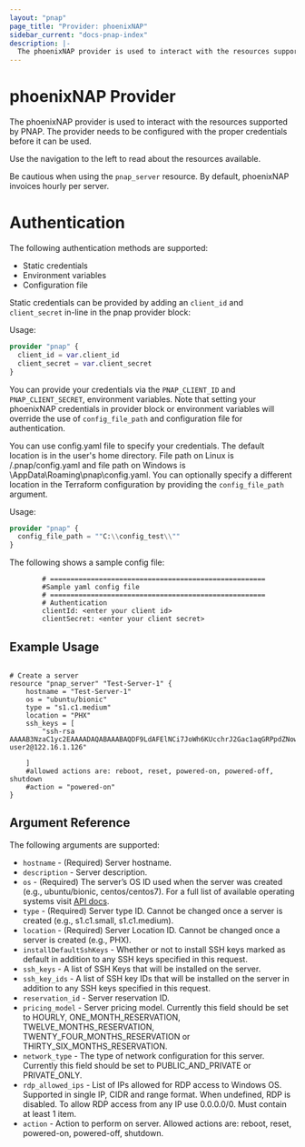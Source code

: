 ```yaml
---
layout: "pnap"
page_title: "Provider: phoenixNAP"
sidebar_current: "docs-pnap-index"
description: |-
  The phoenixNAP provider is used to interact with the resources supported by PNAP. The provider needs to be configured with the proper credentials before it can be used.
---
```


# phoenixNAP Provider

The phoenixNAP provider is used to interact with the resources supported by PNAP.
The provider needs to be configured with the proper credentials before it can be used.

Use the navigation to the left to read about the resources available.

Be cautious when using the `pnap_server` resource. By default, phoenixNAP invoices hourly per server.

# Authentication

The following authentication methods are supported:

- Static credentials
- Environment variables
- Configuration file

Static credentials can be provided by adding an `client_id` and `client_secret`
in-line in the pnap provider block:

Usage:

```terraform
provider "pnap" {
  client_id = var.client_id
  client_secret = var.client_secret
}
```
You can provide your credentials via the `PNAP_CLIENT_ID` and
`PNAP_CLIENT_SECRET`, environment variables. Note that setting your
phoenixNAP credentials in provider block or environment variables
will override the use of `config_file_path` and configuration file for authentication.

You can use config.yaml file to specify your credentials.
The default location is in the user's home directory. File path on Linux is /.pnap/config.yaml and file path on Windows is \AppData\Roaming\pnap\config.yaml. You can optionally specify a different location in the Terraform configuration by providing the `config_file_path` argument.

Usage:

```terraform
provider "pnap" {
  config_file_path = ""C:\\config_test\\""
}
```

The following shows a sample config file:

			# ===================================================== 
			#Sample yaml config file 
			# =====================================================
			# Authentication
			clientId: <enter your client id>
			clientSecret: <enter your client secret>


## Example Usage

```hcl

# Create a server
resource "pnap_server" "Test-Server-1" {
    hostname = "Test-Server-1"
    os = "ubuntu/bionic"
    type = "s1.c1.medium"
    location = "PHX"
    ssh_keys = [
        "ssh-rsa AAAAB3NzaC1yc2EAAAADAQABAAABAQDF9LdAFElNCi7JoWh6KUcchrJ2Gac1aqGRPpdZNowObpRtmiRCecAMb7bUgNAaNfcmwiQi7tos9TlnFgprIcfMWb8MSs3ABYHmBgqEEt3RWYf0fAc9CsIpJdMCUG28TPGTlRXCEUVNKgLMdcseAlJoGp1CgbHWIN65fB3he3kAZcfpPn5mapV0tsl2p+ZyuAGRYdn5dJv2RZDHUZBkOeUobwsij+weHCKAFmKQKtCP7ybgVHaQjAPrj8MGnk1jBbjDt5ws+Be+9JNjQJee9zCKbAOsIo3i+GcUIkrw5jxPU/RTGlWBcemPaKHdciSzGcjWboapzIy49qypQhZe1U75 user2@122.16.1.126"
    
    ]
    #allowed actions are: reboot, reset, powered-on, powered-off, shutdown
    #action = "powered-on"
}
```

## Argument Reference

The following arguments are supported:

* `hostname` - (Required) Server hostname.
* `description` - Server description.
* `os` - (Required) The server’s OS ID used when the server was created (e.g., ubuntu/bionic, centos/centos7). For a full list of available operating systems visit [API docs](https://developers.phoenixnap.com/docs/bmc/1).
* `type` - (Required) Server type ID. Cannot be changed once a server is created (e.g., s1.c1.small, s1.c1.medium). 
* `location` - (Required) Server Location ID. Cannot be changed once a server is created (e.g., PHX).
* `installDefaultSshKeys` - Whether or not to install SSH keys marked as default in addition to any SSH keys specified in this request.
* `ssh_keys` - A list of SSH Keys that will be installed on the server.
* `ssh_key_ids` - A list of SSH key IDs that will be installed on the server in addition to any SSH keys specified in this request.
* `reservation_id` - Server reservation ID.
* `pricing_model` - Server pricing model. Currently this field should be set to HOURLY, ONE_MONTH_RESERVATION, TWELVE_MONTHS_RESERVATION, TWENTY_FOUR_MONTHS_RESERVATION or THIRTY_SIX_MONTHS_RESERVATION.
* `network_type` - The type of network configuration for this server. Currently this field should be set to PUBLIC_AND_PRIVATE or PRIVATE_ONLY.
* `rdp_allowed_ips` - List of IPs allowed for RDP access to Windows OS. Supported in single IP, CIDR and range format. When undefined, RDP is disabled. To allow RDP access from any IP use 0.0.0.0/0. Must contain at least 1 item.
* `action` - Action to perform on server. Allowed actions are: reboot, reset, powered-on, powered-off, shutdown.
